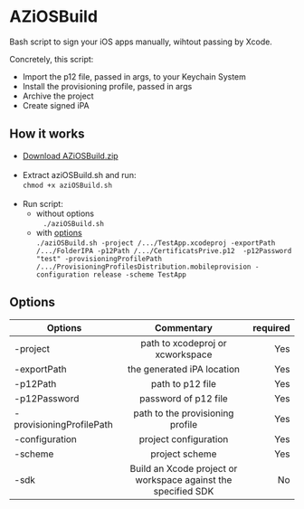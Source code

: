 # AZiOSBuild
Bash script to sign your iOS apps manually, wihtout passing by Xcode.

Concretely, this script: <br>
*  Import the p12 file, passed in args, to your Keychain System
*  Install the provisioning profile, passed in args
*  Archive the project
*  Create signed iPA

How it works
------------

*  [Download AZiOSBuild.zip](https://github.com/AhmedZahraz/AZiOSBuild/archive/master.zip) <br><br>
*  Extract aziOSBuild.sh and run:<br>
           `chmod +x aziOSBuild.sh`<br><br>
*  Run script: <br>
    *  without options <br>
    `./aziOSBuild.sh`<br>
    *  with [options](https://github.com/AhmedZahraz/AZiOSBuild#Options) <br>
`./aziOSBuild.sh -project /.../TestApp.xcodeproj -exportPath /.../FolderIPA -p12Path /.../CertificatsPrive.p12  -p12Password "test" -provisioningProfilePath /.../ProvisioningProfilesDistribution.mobileprovision -configuration release -scheme TestApp`

Options
------------

| Options        | Commentary  | required  |
| ------------- |:-------------:| -----:|
| -project      | path to xcodeproj or xcworkspace | Yes |
| -exportPath      | the generated iPA location    | Yes |
| -p12Path | path to p12 file      | Yes |
| -p12Password | password of p12 file      | Yes |
| -provisioningProfilePath | path to the provisioning profile | Yes |
| -configuration | project configuration | Yes |
| -scheme | project scheme | Yes |
| -sdk | Build an Xcode project or workspace against the specified SDK | No |
